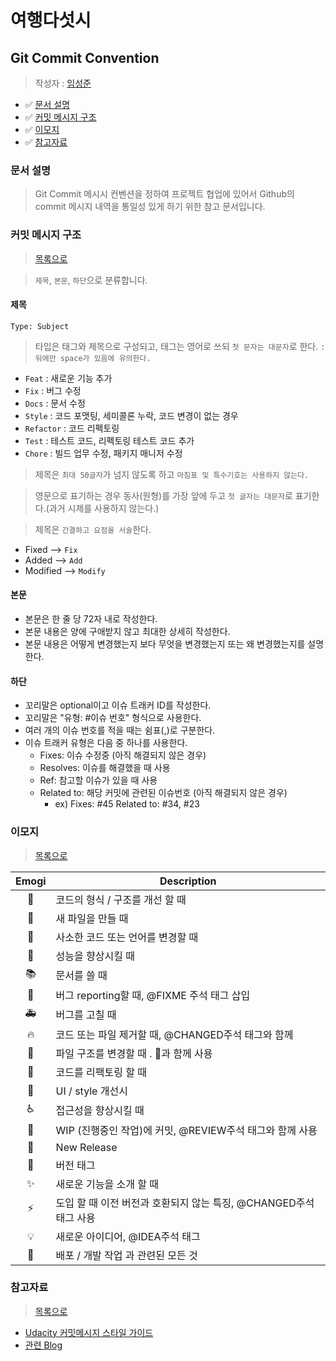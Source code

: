 # 여행다섯시

## Git Commit Convention

> 작성자 : [임성준](https://www.github.com/Seong-Jun1525)

- ✅ [문서 설명](#문서-설명)
- ✅ [커밋 메시지 구조](#커밋-메시지-구조)
- ✅ [이모지](#이모지)
- ✅ [참고자료](#참고자료)

### 문서 설명

> Git Commit 메시시 컨벤션을 정하여 프로젝트 협업에 있어서 Github의 commit 메시지 내역을 통일성 있게 하기 위한 참고 문서입니다.

### 커밋 메시지 구조

> [목록으로](#git-commit-convention)

> `제목`, `본문`, `하단`으로 분류합니다.

#### 제목

```
Type: Subject
```

> 타입은 태그와 제목으로 구성되고, 태그는 영어로 쓰되 `첫 문자는 대문자`로 한다.
> `:뒤에만 space가 있음에 유의한다.`

- `Feat` : 새로운 기능 추가
- `Fix` : 버그 수정
- `Docs` : 문서 수정
- `Style` : 코드 포맷팅, 세미콜론 누락, 코드 변경이 없는 경우
- `Refactor` : 코드 리펙토링
- `Test` : 테스트 코드, 리펙토링 테스트 코드 추가
- `Chore` : 빌드 업무 수정, 패키지 매니저 수정

> 제목은 `최대 50글자`가 넘지 않도록 하고 `마침표 및 특수기호는 사용하지 않는다.`

> 영문으로 표기하는 경우 동사(원형)를 가장 앞에 두고 `첫 글자는 대문자`로 표기한다.(과거 시제를 사용하지 않는다.)

> 제목은 `간결하고 요점을 서술`한다.

- Fixed --> `Fix`
- Added --> `Add`
- Modified --> `Modify`

#### 본문

- 본문은 한 줄 당 72자 내로 작성한다.
- 본문 내용은 양에 구애받지 않고 최대한 상세히 작성한다.
- 본문 내용은 어떻게 변경했는지 보다 무엇을 변경했는지 또는 왜 변경했는지를 설명한다.

#### 하단

- 꼬리말은 optional이고 이슈 트래커 ID를 작성한다.
- 꼬리말은 "유형: #이슈 번호" 형식으로 사용한다.
- 여러 개의 이슈 번호를 적을 때는 쉼표(,)로 구분한다.
- 이슈 트래커 유형은 다음 중 하나를 사용한다.
  - Fixes: 이슈 수정중 (아직 해결되지 않은 경우)
  - Resolves: 이슈를 해결했을 때 사용
  - Ref: 참고할 이슈가 있을 때 사용
  - Related to: 해당 커밋에 관련된 이슈번호 (아직 해결되지 않은 경우)
    - ex) Fixes: #45 Related to: #34, #23

### 이모지

> [목록으로](#git-commit-convention)

| Emogi | Description                                                       |
| :---: | ----------------------------------------------------------------- |
|  🎨   | 코드의 형식 / 구조를 개선 할 때                                   |
|  📰   | 새 파일을 만들 때                                                 |
|  📝   | 사소한 코드 또는 언어를 변경할 때                                 |
|  🐎   | 성능을 향상시킬 때                                                |
|  📚   | 문서를 쓸 때                                                      |
|  🐛   | 버그 reporting할 때, @FIXME 주석 태그 삽입                        |
|  🚑   | 버그를 고칠 때                                                    |
|  🔥   | 코드 또는 파일 제거할 때, @CHANGED주석 태그와 함께                |
|  🚜   | 파일 구조를 변경할 때 . 🎨과 함께 사용                            |
|  🔨   | 코드를 리팩토링 할 때                                             |
|  💄   | UI / style 개선시                                                 |
|  ♿️  | 접근성을 향상시킬 때                                              |
|  🚧   | WIP (진행중인 작업)에 커밋, @REVIEW주석 태그와 함께 사용          |
|  💎   | New Release                                                       |
|  🔖   | 버전 태그                                                         |
|  ✨   | 새로운 기능을 소개 할 때                                          |
|  ⚡️  | 도입 할 때 이전 버전과 호환되지 않는 특징, @CHANGED주석 태그 사용 |
|  💡   | 새로운 아이디어, @IDEA주석 태그                                   |
|  🚀   | 배포 / 개발 작업 과 관련된 모든 것                                |

### 참고자료

> [목록으로](#git-commit-convention)

- [Udacity 커밋메시지 스타일 가이드](https://udacity.github.io/git-styleguide/)
- [관련 Blog](https://velog.io/@shin6403/Git-git-%EC%BB%A4%EB%B0%8B-%EC%BB%A8%EB%B2%A4%EC%85%98-%EC%84%A4%EC%A0%95%ED%95%98%EA%B8%B0)
